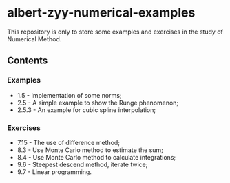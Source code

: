 # albert-zyy-numerical-examples

This repository is only to store some examples and exercises in the study of Numerical Method.

## Contents

### Examples

+ 1.5 - Implementation of some norms;
+ 2.5 - A simple example to show the Runge phenomenon;
+ 2.5.3 - An example for cubic spline interpolation;

### Exercises

+ 7.15 - The use of difference method;
+ 8.3 - Use Monte Carlo method to estimate the sum;
+ 8.4 - Use Monte Carlo method to calculate integrations;
+ 9.6 - Steepest descend method, iterate twice;
+ 9.7 - Linear programming.
